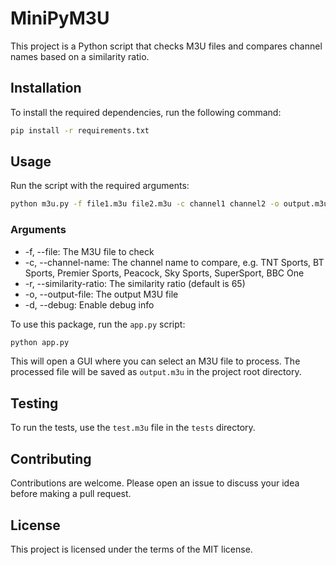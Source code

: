 # MiniPyM3U

This project is a Python script that checks M3U files and compares channel names based on a similarity ratio.

## Installation

To install the required dependencies, run the following command:

```sh
pip install -r requirements.txt
```

## Usage

Run the script with the required arguments:
```sh
python m3u.py -f file1.m3u file2.m3u -c channel1 channel2 -o output.m3u
```

### Arguments
* -f, --file: The M3U file to check
* -c, --channel-name: The channel name to compare, e.g. TNT Sports, BT Sports, Premier Sports, Peacock, Sky Sports, SuperSport, BBC One
* -r, --similarity-ratio: The similarity ratio (default is 65)
* -o, --output-file: The output M3U file
* -d, --debug: Enable debug info

To use this package, run the `app.py` script:
```sh
python app.py
```

This will open a GUI where you can select an M3U file to process. The processed file will be saved as `output.m3u` in the project root directory.

## Testing

To run the tests, use the `test.m3u` file in the `tests` directory.

## Contributing

Contributions are welcome. Please open an issue to discuss your idea before making a pull request.

## License

This project is licensed under the terms of the MIT license.